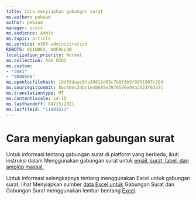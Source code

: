 ```yaml
---
title: Cara menyiapkan gabungan surat
ms.author: pebaum
author: pebaum
manager: scotv
ms.audience: Admin
ms.topic: article
ms.service: o365-administration
ROBOTS: NOINDEX, NOFOLLOW
localization_priority: Normal
ms.collection: Adm_O365
ms.custom:
- "3041"
- "9000588"
ms.openlocfilehash: 19d30daac8fa39811d65c7b0f3b9f0951907c78d
ms.sourcegitcommit: 8bc60ec34bc1e40685e3976576e04a2623f63a7c
ms.translationtype: MT
ms.contentlocale: id-ID
ms.lasthandoff: 04/15/2021
ms.locfileid: "51803511"
---
```

# <a name="how-to-prepare-a-mail-merge"></a>Cara menyiapkan gabungan surat

Untuk informasi tentang gabungan surat di platform yang berbeda, ikuti instruksi dalam Menggunakan gabungan surat untuk [email, surat, label, dan amplop massal.](https://support.office.com/article/use-mail-merge-for-bulk-email-letters-labels-and-envelopes-f488ed5b-b849-4c11-9cff-932c49474705)
 
Untuk informasi selengkapnya tentang menggunakan Excel untuk gabungan surat, lihat Menyiapkan sumber [data Excel untuk](https://support.office.com/article/prepare-your-excel-data-source-for-a-word-mail-merge-2d802b6b-a3a3-43e5-bb76-2cac7c68673e) Gabungan Surat dan Gabungan Surat menggunakan lembar bentang [Excel](https://support.office.com/article/Mail-merge-using-an-Excel-spreadsheet-858c7d7f-5cc0-4ba1-9a7b-0a948fa3d7d3).
 